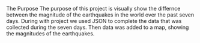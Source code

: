 The Purpose 
    The purpose of this project is visually show the differnce between the magnitude of the earthquakes in the world over the past seven days. During with project we used JSON to complete the data that was collected during the seven days. Then data was added to a map, showing the magnitudes of the earthquakes. 




